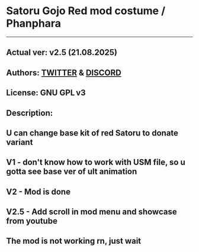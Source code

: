 # Satoru Gojo Red mod costume / Phanphara 
---
**Actual ver**: v2.5 (21.08.2025)  
---
**Authors**: [TWITTER](https://x.com/phanphara_leaks) & [DISCORD](discord.gg/Gw54c3a3DV)
---
**License**: GNU GPL v3
---

## Description:

U can change base kit of red Satoru to donate variant
---
V1 - don't know how to work with USM file, so u gotta see base ver of ult animation
---
V2 - Mod is done
---
V2.5 - Add scroll in mod menu and showcase from youtube
---
The mod is not working rn, just wait
---
